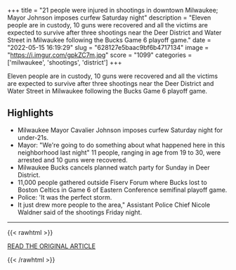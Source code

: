 +++
title = "21 people were injured in shootings in downtown Milwaukee; Mayor Johnson imposes curfew Saturday night"
description = "Eleven people are in custody, 10 guns were recovered and all the victims are expected to survive after three shootings near the Deer District and Water Street in Milwaukee following the Bucks Game 6 playoff game."
date = "2022-05-15 16:19:29"
slug = "628127e5baac9bf6b4717134"
image = "https://i.imgur.com/gpkZC7m.jpg"
score = "1099"
categories = ['milwaukee', 'shootings', 'district']
+++

Eleven people are in custody, 10 guns were recovered and all the victims are expected to survive after three shootings near the Deer District and Water Street in Milwaukee following the Bucks Game 6 playoff game.

## Highlights

- Milwaukee Mayor Cavalier Johnson imposes curfew Saturday night for under-21s.
- Mayor: "We're going to do something about what happened here in this neighborhood last night" 11 people, ranging in age from 19 to 30, were arrested and 10 guns were recovered.
- Milwaukee Bucks cancels planned watch party for Sunday in Deer District.
- 11,000 people gathered outside Fiserv Forum where Bucks lost to Boston Celtics in Game 6 of Eastern Conference semifinal playoff game.
- Police: 'It was the perfect storm.
- It just drew more people to the area," Assistant Police Chief Nicole Waldner said of the shootings Friday night.

---

{{< rawhtml >}}
  <p class="article-category">
    <a target="_blank" href="https://www.jsonline.com/story/news/crime/2022/05/14/mass-shooting-on-water-street-downtown-milwaukee-after-bucks-nba-playoff-game-vs-boston-celtics/9775305002/">READ THE ORIGINAL ARTICLE</a>
  </p>
{{< /rawhtml >}}
